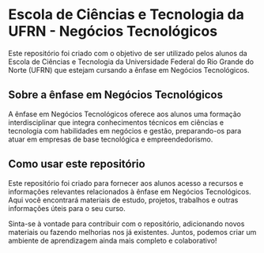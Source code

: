 # Escola de Ciências e Tecnologia da UFRN - Negócios Tecnológicos

Este repositório foi criado com o objetivo de ser utilizado pelos alunos da Escola de Ciências e Tecnologia da Universidade Federal do Rio Grande do Norte (UFRN) que estejam cursando a ênfase em Negócios Tecnológicos.

## Sobre a ênfase em Negócios Tecnológicos

A ênfase em Negócios Tecnológicos oferece aos alunos uma formação interdisciplinar que integra conhecimentos técnicos em ciências e tecnologia com habilidades em negócios e gestão, preparando-os para atuar em empresas de base tecnológica e empreendedorismo.

## Como usar este repositório

Este repositório foi criado para fornecer aos alunos acesso a recursos e informações relevantes relacionados à ênfase em Negócios Tecnológicos. Aqui você encontrará materiais de estudo, projetos, trabalhos e outras informações úteis para o seu curso.

Sinta-se à vontade para contribuir com o repositório, adicionando novos materiais ou fazendo melhorias nos já existentes. Juntos, podemos criar um ambiente de aprendizagem ainda mais completo e colaborativo!
